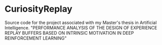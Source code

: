 # CuriosityReplay
Source code for the project associated with my Master's thesis in Artificial Intelligence. "PERFORMANCE ANALYSIS OF THE DESIGN OF EXPERIENCE REPLAY BUFFERS BASED ON INTRINSIC MOTIVATION IN DEEP REINFORCEMENT LEARNING"
